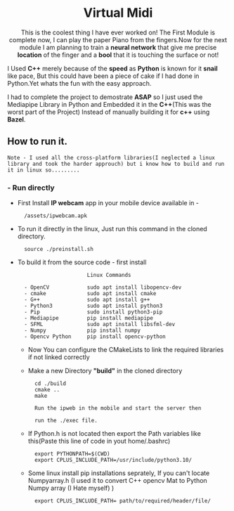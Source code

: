 <h1 align="center">Virtual Midi</h1>

<p align="center">This is the coolest thing I have ever worked on! The First Module is complete now, I can play the paper Piano from the fingers.Now for the next module I am planning to train a <strong>neural network</strong> that give me precise <strong>location</strong> of the finger and a <strong>bool</strong> that it is touching the surface or not!</p>

I Used **C++** merely because of the **speed** as **Python** is known for it **snail** like pace, But this could have been a piece of cake if I had done in Python.Yet whats the fun with the easy approach.

I had to complete the project to demostrate **ASAP** so I just used the Mediapipe Library in Python and Embedded it in the **C++**(This was the worst part of the Project) Instead of manually building it for **c++** using **Bazel**.


## How to run it.

    Note - I used all the cross-platform libraries(I neglected a linux library and took the harder approuch) but i know how to build and run it in linux so.........


 

### - Run directly 

- First Install **IP webcam** app in your mobile device available in - 

        /assets/ipwebcam.apk

- To run it directly in the linux, Just run this command in the cloned directory.

        source ./preinstall.sh

- To build it from the source code - first install 


                            Linux Commands

        - OpenCV            sudo apt install libopencv-dev 
        - cmake             sudo apt install cmake
        - G++               sudo apt install g++
        - Python3           sudo apt install python3 
        - Pip               sudo install python3-pip
        - Mediapipe         pip install mediapipe
        - SFML              sudo apt install libsfml-dev
        - Numpy             pip install numpy
        - Opencv Python     pip install opencv-python


    - Now You can configure the CMakeLists to link the required libraries if not linked correctly

    - Make a new Directory **"build"** in the cloned directory

            cd ./build
            cmake ..
            make

            Run the ipweb in the mobile and start the server then

            run the ./exec file.


    - If Python.h is not located then export the Path variables like this(Paste this line of code in yout home/.bashrc)

            
            export PYTHONPATH=$(CWD) 
            export CPLUS_INCLUDE_PATH=/usr/include/python3.10/

    - Some linux install pip installations seprately, If you can't locate Numpyarray.h (I used it to convert C++ opencv Mat to Python Numpy array (I Hate myself) )

            export CPLUS_INCLUDE_PATH= path/to/required/header/file/

